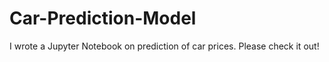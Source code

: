 # Car-Prediction-Model
I wrote a Jupyter Notebook on prediction of car prices. Please check it out!
